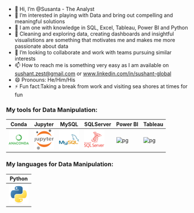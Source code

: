- 👋 Hi, I’m @Susanta - The Analyst 
- 👀 I’m interested in playing with Data and bring out compelling and meaningful solutions
- 🌱 I am one with knowledge in SQL, Excel, Tableau, Power BI and Python
- 🧹 Cleaning and exploring data, creating dashboards and insightful visualistions are something that motivates me and makes me more passionate about data
- 💞️ I’m looking to collaborate and work with teams pursuing similar interests
- 📫 How to reach me is something very easy as I am available on sushant.zest@gmail.com or www.linkedin.com/in/sushant-global
- 😄 Pronouns: He/Him/His
- ⚡ Fun fact:Taking a break from work and visiting sea shores at times for fun

### My tools for Data Manipulation:

| Conda | Jupyter | MySQL | SQLServer | Power BI | Tableau | 
|----------|----------|----------|----------|----------|----------|
|<img src="https://github.com/devicons/devicon/blob/master/icons/anaconda/anaconda-original-wordmark.svg" title="Anaconda" alt="Conda" width="55" height="55"/>|<img src="https://github.com/devicons/devicon/blob/master/icons/jupyter/jupyter-original-wordmark.svg" title="Jupiter" alt="Jupiter" width="55" height="55"/>|<img src="https://github.com/devicons/devicon/blob/master/icons/mysql/mysql-original-wordmark.svg" title="MySQL" alt="MySQL" width="55" height="55"/>|<img src="https://github.com/devicons/devicon/blob/master/icons/microsoftsqlserver/microsoftsqlserver-plain-wordmark.svg" title="pg" alt="pg" width="55" height="55"/>|<img src="https://github.com/microsoft/PowerBI-Icons/blob/main/SVG/Power-BI.svg" title="pg" alt="pg" width="55" height="55"/>|<img src="https://surveymonkey-assets.s3.amazonaws.com/papiasset/apps/logos/2e989404-aed0-41ea-9198-ddc1c76d7a4a" title="pg" alt="pg" width="55" height="55"/>|

### My languages for Data Manipulation:

| Python |
|----------|
|<img src="https://github.com/devicons/devicon/blob/master/icons/python/python-original.svg" title="Anaconda" alt="Conda" width="55" height="55"/>|

